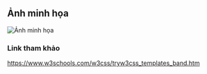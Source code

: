 ## Ảnh minh họa
![Ảnh minh họa](https://www.w3schools.com/w3css/img_temp_band.jpg)
### Link tham khảo
https://www.w3schools.com/w3css/tryw3css_templates_band.htm
